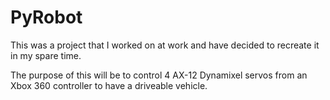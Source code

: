 PyRobot
=======

This was a project that I worked on at work and have decided to recreate it in my spare time. 

The purpose of this will be to control 4 AX-12 Dynamixel servos from an Xbox 360 controller to have a driveable vehicle.  



